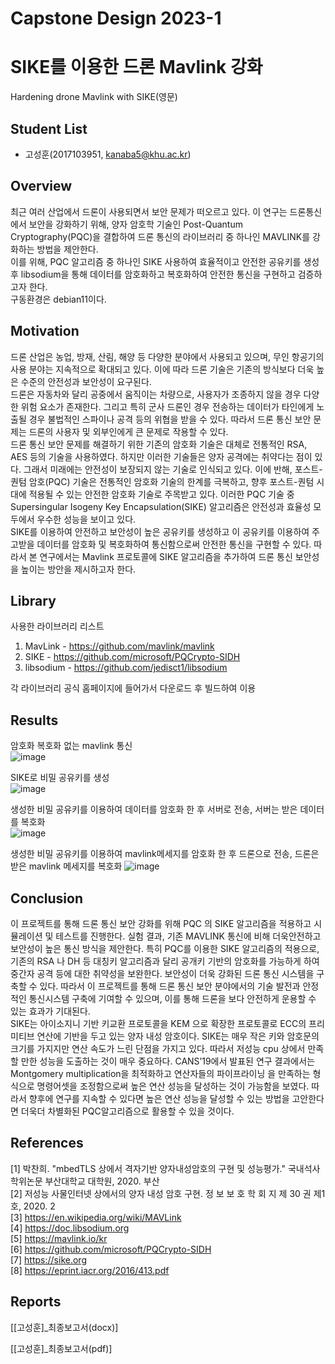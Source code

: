 # Capstone Design 2023-1
# SIKE를 이용한 드론 Mavlink 강화
Hardening drone Mavlink with SIKE(영문)  

## Student List
* 고성훈(2017103951, kanaba5@khu.ac.kr)  

## Overview  
최근 여러 산업에서 드론이 사용되면서 보안 문제가 떠오르고 있다. 이 연구는 드론통신에서 보안을 강화하기 위해, 양자 암호학 기술인 Post-Quantum Cryptography(PQC)을 결합하여 드론 통신의 라이브러리 중 하나인 MAVLINK를 강화하는 방법을 제안한다.  
  이를 위해, PQC 알고리즘 중 하나인 SIKE 사용하여 효율적이고 안전한 공유키를 생성 후 libsodium을 통해 데이터를 암호화하고 복호화하여 안전한 통신을 구현하고 검증하고자 한다.  
구동환경은 debian11이다.

## Motivation
드론 산업은 농업, 방재, 산림, 해양 등 다양한 분야에서 사용되고 있으며, 무인 항공기의 사용 분야는 지속적으로 확대되고 있다. 이에 따라 드론 기술은 기존의 방식보다 더욱 높은 수준의 안전성과 보안성이 요구된다.   
  드론은 자동차와 달리 공중에서 움직이는 차량으로, 사용자가 조종하지 않을 경우 다양한 위험 요소가 존재한다. 그리고 특히 군사 드론인 경우 전송하는 데이터가 타인에게 노출될 경우 불법적인 스파이나 공격 등의 위협을 받을 수 있다. 따라서 드론 통신 보안 문제는 드론의 사용자 및 외부인에게 큰 문제로 작용할 수 있다.  
  드론 통신 보안 문제를 해결하기 위한 기존의 암호화 기술은 대체로 전통적인 RSA, AES 등의 기술을 사용하였다. 하지만 이러한 기술들은 양자 공격에는 취약다는 점이 있다. 그래서 미래에는 안전성이 보장되지 않는 기술로 인식되고 있다.
  이에 반해, 포스트-퀀텀 암호(PQC) 기술은 전통적인 암호화 기술의 한계를 극복하고, 향후 포스트-퀀텀 시대에 적용될 수 있는 안전한 암호화 기술로 주목받고 있다. 이러한 PQC 기술 중 Supersingular Isogeny Key Encapsulation(SIKE) 알고리즘은 안전성과 효율성 모두에서 우수한 성능을 보이고 있다.  
  SIKE를 이용하여 안전하고 보안성이 높은 공유키를 생성하고 이 공유키를 이용하여 주고받을 데이터를 암호화 및 복호화하여 통신함으로써 안전한 통신을 구현할 수 있다. 따라서 본 연구에서는 Mavlink 프로토콜에 SIKE 알고리즘을 추가하여 드론 통신 보안성을 높이는 방안을 제시하고자 한다.  

## Library
사용한 라이브러리 리스트  
1. MavLink - https://github.com/mavlink/mavlink
2. SIKE - https://github.com/microsoft/PQCrypto-SIDH
3. libsodium - https://github.com/jedisct1/libsodium  

각 라이브러리 공식 홈페이지에 들어가서 다운로드 후 빌드하여 이용  
  
## Results  

암호화 복호화 없는 mavlink 통신  
![image](https://github.com/goragoraki/Apply_PQC_To_MavLink_Capstone_Design2/blob/main/img/1.png)   
  
SIKE로 비밀 공유키를 생성  
![image](https://github.com/goragoraki/Apply_PQC_To_MavLink_Capstone_Design2/blob/main/img/2.png)   
  
생성한 비밀 공유키를 이용하여 데이터를 암호화 한 후 서버로 전송, 서버는 받은 데이터를 복호화  
![image](https://github.com/goragoraki/Apply_PQC_To_MavLink_Capstone_Design2/blob/main/img/3.png)   
  
생성한 비밀 공유키를 이용하여 mavlink메세지를 암호화 한 후 드론으로 전송, 드론은 받은 mavlink 메세지를 복호화 
![image](https://github.com/goragoraki/Apply_PQC_To_MavLink_Capstone_Design2/blob/main/img/4.png)   


## Conclusion
  이 프로젝트를 통해 드론 통신 보안 강화를 위해 PQC 의 SIKE 알고리즘을 적용하고 시뮬레이션 및 테스트를 진행한다. 실험 결과, 기존 MAVLINK 통신에 비해 더욱안전하고 보안성이 높은 통신 방식을 제안한다. 특히 PQC를 이용한 SIKE 알고리즘의 적용으로, 기존의 RSA 나 DH 등 대칭키 알고리즘과 달리 공개키 기반의 암호화를 가능하게 하여 중간자 공격 등에 대한 취약성을 보완한다. 보안성이 더욱 강화된 드론 통신 시스템을 구축할 수 있다. 따라서 이 프로젝트를 통해 드론 통신 보안 분야에서의 기술 발전과 안정적인 통신시스템 구축에 기여할 수 있으며, 이를 통해 드론을 보다 안전하게 운용할 수 있는 효과가 기대된다.  
   SIKE는 아이소지니 기반 키교환 프로토콜을 KEM 으로 확장한 프로토콜로 ECC의 프리미티브 연산에 기반을 두고 있는 양자 내성 암호이다. SIKE는 매우 작은 키와 암호문의 크기를 가지지만 연산 속도가 느린 단점을 가지고 있다. 따라서 저성능 cpu 상에서 만족할 만한 성능을 도출하는 것이 매우 중요하다. CANS’19에서 발표된 연구 결과에서는 Montgomery multiplication을 최적화하고 연산자들의 파이프라이닝 을 만족하는 형식으로 명령어셋을 조정함으로써 높은 연산 성능을 달성하는 것이 가능함을 보였다. 따라서 향후에 연구를 지속할 수 있다면 높은 연산 성능을 달성할 수 있는 방법을 고안한다면 더욱더 차별화된 PQC알고리즘으로 활용할 수 있을 것이다.   
  
## References
[1] 박찬희. "mbedTLS 상에서 격자기반 양자내성암호의 구현 및 성능평가." 국내석사학위논문 부산대학교 대학원, 2020. 부산  
[2] 저성능 사물인터넷 상에서의 양자 내성 암호 구현. 정 보 보 호 학 회 지 제 30 권 제1호, 2020. 2  
[3] https://en.wikipedia.org/wiki/MAVLink  
[4] https://doc.libsodium.org  
[5] https://mavlink.io/kr  
[6] https://github.com/microsoft/PQCrypto-SIDH  
[7] https://sike.org  
[8] https://eprint.iacr.org/2016/413.pdf  

## Reports
[[고성훈]_최종보고서(docx)]
  
[[고성훈]_최종보고서(pdf)]

